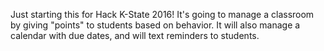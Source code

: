Just starting this for Hack K-State 2016! It's going to manage a classroom by giving "points" to students based on behavior. It will also manage a calendar with due dates, and will text reminders to students.